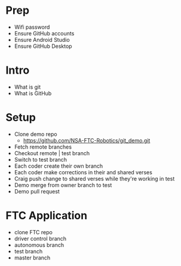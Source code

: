 # Prep

- Wifi password
- Ensure GitHub accounts
- Ensure Android Studio
- Ensure GitHub Desktop

# Intro

- What is git
- What is GitHub

# Setup

- Clone demo repo
	- https://github.com/NSA-FTC-Robotics/git_demo.git
- Fetch remote branches
- Checkout remote | test branch
- Switch to test branch
- Each coder create their own branch
- Each coder make corrections in their and shared verses
- Craig push change to shared verses while they're working in test
- Demo merge from owner branch to test
- Demo pull request

# FTC Application

- clone FTC repo
- driver control branch
- autonomous branch
- test branch
- master branch
